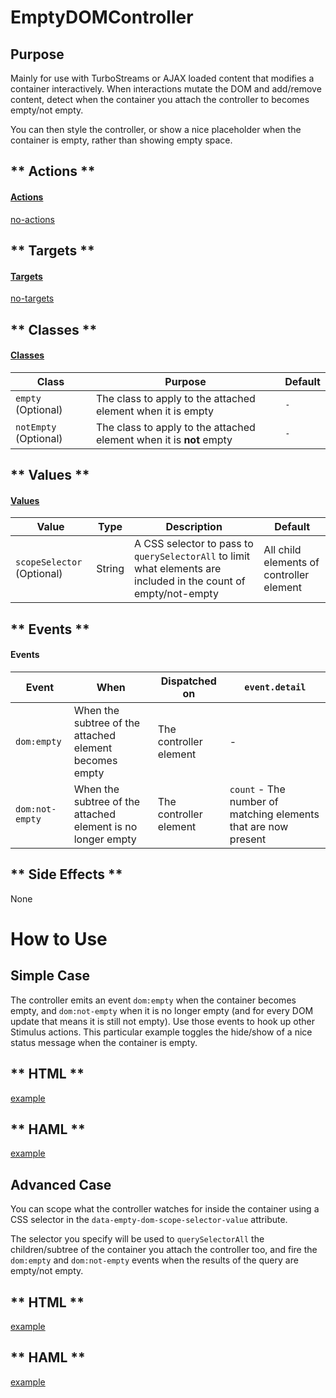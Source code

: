 # EmptyDOMController

## Purpose

Mainly for use with TurboStreams or AJAX loaded content that modifies a container interactively. When interactions mutate the DOM and add/remove content, detect when the container you attach the controller to becomes empty/not empty.

You can then style the controller, or show a nice placeholder when the container is empty, rather than showing empty space.

<!-- tabs:start -->

## ** Actions **

#### [Actions](https://stimulus.hotwire.dev/reference/actions)

[no-actions](../_partials/no-actions.md ':include')

## ** Targets **

#### [Targets](https://stimulus.hotwire.dev/reference/targets)

[no-targets](../_partials/no-targets.md ':include')

## ** Classes **

#### [Classes](https://stimulus.hotwire.dev/reference/classes)

| Class | Purpose | Default |
| --- | --- | --- | 
| `empty` (Optional) | The class to apply to the attached element when it is empty | `-` |
| `notEmpty` (Optional) | The class to apply to the attached element when it is **not** empty | `-` |

## ** Values **

#### [Values](https://stimulus.hotwire.dev/reference/values)

| Value | Type | Description | Default |
| --- | --- | --- | --- |
| `scopeSelector` (Optional) | String | A CSS selector to pass to `querySelectorAll` to limit what elements are included in the count of empty/not-empty | All child elements of controller element |

## ** Events **

#### Events

| Event | When | Dispatched on | `event.detail` |
| --- | --- | --- | --- |
| `dom:empty` | When the subtree of the attached element becomes empty | The controller element | - |
| `dom:not-empty` | When the subtree of the attached element is no longer empty | The controller element  | `count` - The number of matching elements that are now present |

## ** Side Effects **

None

<!-- tabs:end -->

# How to Use

## Simple Case

The controller emits an event `dom:empty` when the container becomes empty, and `dom:not-empty` when it is no longer empty (and for every DOM update that means it is still not empty). Use those events to hook up other Stimulus actions. This particular example toggles the hide/show of a nice status message when the 
container is empty.


<!-- tabs:start -->

## ** HTML **

[example](../examples/empty_dom_controller.html.erb ':include :type=code')

## ** HAML **

[example](../examples/empty_dom_controller.html.haml ':include :type=code')
<!-- tabs:end -->

## Advanced Case

You can scope what the controller watches for inside the container using a CSS selector in the `data-empty-dom-scope-selector-value` attribute.

The selector you specify will be used to `querySelectorAll` the children/subtree of the container you attach the controller too, and fire the
`dom:empty` and `dom:not-empty` events when the results of the query are empty/not empty.

<!-- tabs:start -->

## ** HTML **

[example](../examples/empty_dom_controller_advanced.html.erb ':include :type=code')

## ** HAML **

[example](../examples/empty_dom_controller_advanced.html.haml ':include :type=code')
<!-- tabs:end -->
